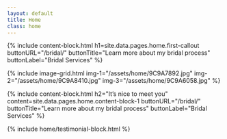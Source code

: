 ```yaml
---
layout: default
title: Home
class: home
---
```


{%
include content-block.html
h1=site.data.pages.home.first-callout
buttonURL="/bridal/"
buttonTitle="Learn more about my bridal process"
buttonLabel="Bridal Services"
%}

{%
include
image-grid.html
img-1="/assets/home/9C9A7892.jpg"
img-2="/assets/home/9C9A8410.jpg"
img-3="/assets/home/9C9A6058.jpg"
%}

{%
include content-block.html
h2="It’s nice to meet you"
content=site.data.pages.home.content-block-1
buttonURL="/bridal/"
buttonTitle="Learn more about my bridal process"
buttonLabel="Bridal Services"
%}

{% include home/testimonial-block.html %}